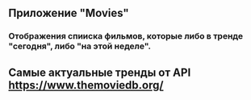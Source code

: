 ## Приложение "Movies"
### Отображения спииска фильмов, которые либо в тренде "сегодня", либо "на этой неделе".
## Самые актуальные тренды от API https://www.themoviedb.org/
